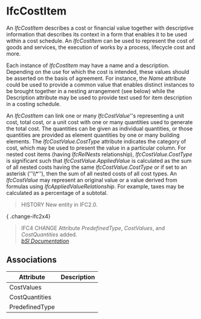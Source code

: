 IfcCostItem
===========
An _IfcCostItem_ describes a cost or financial value together with descriptive
information that describes its context in a form that enables it to be used
within a cost schedule. An _IfcCostItem_ can be used to represent the cost of
goods and services, the execution of works by a process, lifecycle cost and
more.  
  
Each instance of _IfcCostItem_ may have a name and a description. Depending on
the use for which the cost is intended, these values should be asserted on the
basis of agreement. For instance, the _Name_ attribute could be used to
provide a common value that enables distinct instances to be brought together
in a nesting arrangement (see below) while the Description attribute may be
used to provide text used for item description in a costing schedule.  
  
An _IfcCostItem_ can link one or many _IfcCostValue_''s representing a unit
cost, total cost, or a unit cost with one or many quantities used to generate
the total cost. The quantities can be given as individual quantities, or those
quantities are provided as element quantities by one or many building
elements. The _IfcCostValue.CostType_ attribute indicates the category of
cost, which may be used to present the value in a particular column. For
nested cost items (having _IfcRelNests_ relationship), _IfcCostValue.CostType_
is significant such that _IfcCostValue.AppliedValue_ is calculated as the sum
of all nested costs having the same _IfcCostValue.CostType_ or if set to an
asterisk (''\\\\*''), then the sum of all nested costs of all cost types. An
_IfcCostValue_ may represent an original value or a value derived from
formulas using _IfcAppliedValueRelationship_. For example, taxes may be
calculated as a percentage of a subtotal.  
  
> HISTORY  New entity in IFC2.0.  
  
{ .change-ifc2x4}  
> IFC4 CHANGE  Attribute _PredefinedType_, _CostValues_, and _CostQuantities_
> added.  
[ _bSI
Documentation_](https://standards.buildingsmart.org/IFC/DEV/IFC4_2/FINAL/HTML/schema/ifcsharedmgmtelements/lexical/ifccostitem.htm)


Associations
------------
| Attribute      | Description   |
|----------------|---------------|
| CostValues     |               |
| CostQuantities |               |
| PredefinedType |               |

